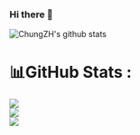 ### Hi there 👋
![ChungZH's github stats](https://github-readme-stats.vercel.app/api?username=deril1709&theme=gruvbox&show_icons=true)

# 📊GitHub Stats :
![](https://github-readme-stats.vercel.app/api?username=deril1709&theme=radical&hide_border=false&include_all_commits=false&count_private=false)<br/>
![](https://github-readme-streak-stats.herokuapp.com/?user=deril1709b&theme=radical&hide_border=false)<br/>
![](https://github-readme-stats.vercel.app/api/top-langs/?username=deril1709&theme=radical&hide_border=false&include_all_commits=false&count_private=false&layout=compact)





<!--
**richardenrico/richardenrico** is a ✨ _special_ ✨ repository because its `README.md` (this file) appears on your GitHub profile.

Here are some ideas to get you started:

- 🔭 I’m currently working on ...
- 🌱 I’m currently learning ...
- 👯 I’m looking to collaborate on ...
- 🤔 I’m looking for help with ...
- 💬 Ask me about ...
- 📫 How to reach me: ...
- 😄 Pronouns: ...
- ⚡ Fun fact: ...
-->
